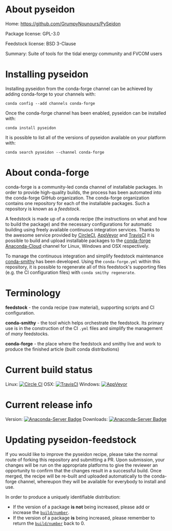 About pyseidon
==============

Home: https://github.com/GrumpyNounours/PySeidon

Package license: GPL-3.0

Feedstock license: BSD 3-Clause

Summary: Suite of tools for the tidal energy community and FVCOM users



Installing pyseidon
===================

Installing pyseidon from the conda-forge channel can be achieved by adding conda-forge to your channels with:

```
conda config --add channels conda-forge
```

Once the conda-forge channel has been enabled, pyseidon can be installed with:

```
conda install pyseidon
```

It is possible to list all of the versions of pyseidon available on your platform with:

```
conda search pyseidon --channel conda-forge
```


About conda-forge
=================

conda-forge is a community-led conda channel of installable packages.
In order to provide high-quality builds, the process has been automated into the
conda-forge GitHub organization. The conda-forge organization contains one repository 
for each of the installable packages. Such a repository is known as a *feedstock*.

A feedstock is made up of a conda recipe (the instructions on what and how to build
the package) and the necessary configurations for automatic building using freely
available continuous integration services. Thanks to the awesome service provided by
[CircleCI](https://circleci.com/), [AppVeyor](http://www.appveyor.com/)
and [TravisCI](https://travis-ci.org/) it is possible to build and upload installable
packages to the [conda-forge](https://anaconda.org/conda-forge)
[Anaconda-Cloud](http://docs.anaconda.org/) channel for Linux, Windows and OSX respectively.

To manage the continuous integration and simplify feedstock maintenance
[conda-smithy](http://github.com/conda-forge/conda-smithy) has been developed.
Using the ``conda-forge.yml`` within this repository, it is possible to regenerate all of
this feedstock's supporting files (e.g. the CI configuration files) with ``conda smithy regenerate``.


Terminology
===========

**feedstock** - the conda recipe (raw material), supporting scripts and CI configuration.

**conda-smithy** - the tool which helps orchestrate the feedstock.
                   Its primary use is in the construction of the CI ``.yml`` files
                   and simplify the management of *many* feedstocks.

**conda-forge** - the place where the feedstock and smithy live and work to
                  produce the finished article (built conda distributions)

Current build status
====================

Linux: [![Circle CI](https://circleci.com/gh/conda-forge/pyseidon-feedstock.svg?style=svg)](https://circleci.com/gh/conda-forge/pyseidon-feedstock)
OSX: [![TravisCI](https://travis-ci.org/conda-forge/pyseidon-feedstock.svg?branch=master)](https://travis-ci.org/conda-forge/pyseidon-feedstock) 
Windows: [![AppVeyor](https://ci.appveyor.com/api/projects/status/github/conda-forge/pyseidon-feedstock?svg=True)](https://ci.appveyor.com/project/conda-forge/pyseidon-feedstock/branch/master)

Current release info
====================
Version: [![Anaconda-Server Badge](https://anaconda.org/conda-forge/pyseidon/badges/version.svg)](https://anaconda.org/conda-forge/pyseidon)
Downloads: [![Anaconda-Server Badge](https://anaconda.org/conda-forge/pyseidon/badges/downloads.svg)](https://anaconda.org/conda-forge/pyseidon)


Updating pyseidon-feedstock
===========================

If you would like to improve the pyseidon recipe, please take the normal
route of forking this repository and submitting a PR. Upon submission, your changes will
be run on the appropriate platforms to give the reviewer an opportunity to confirm that the
changes result in a successful build. Once merged, the recipe will be re-built and uploaded
automatically to the conda-forge channel, whereupon they will be available for everybody to
install and use.

In order to produce a uniquely identifiable distribution:
 * If the version of a package **is not** being increased, please add or increase
   the [``build/number``](http://conda.pydata.org/docs/building/meta-yaml.html#build-number-and-string). 
 * If the version of a package **is** being increased, please remember to return
   the [``build/number``](http://conda.pydata.org/docs/building/meta-yaml.html#build-number-and-string)
   back to 0.

